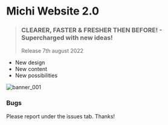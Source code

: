 # Michi Website 2.0
> ### CLEARER, FASTER & FRESHER THEN BEFORE! - Supercharged with new ideas!
> Release 7th august 2022
- New design
- New content
- New possibilities

![banner_001](https://user-images.githubusercontent.com/68510046/182222472-e4e1c535-c637-48a4-a179-ab678f631f1f.png)


### Bugs
Please report under the issues tab. Thanks!
